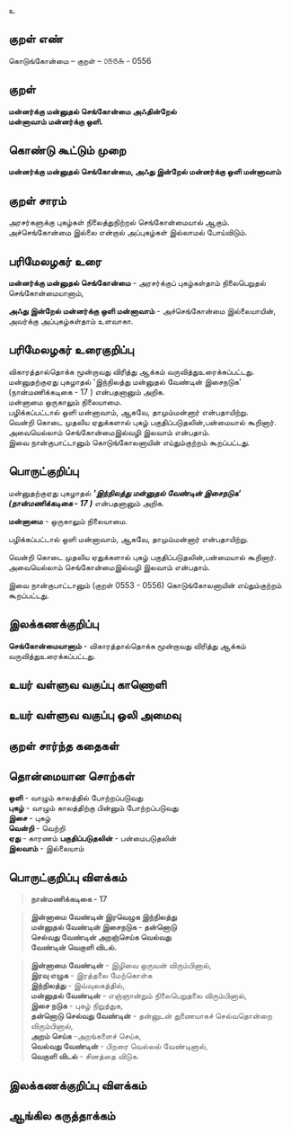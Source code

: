 உ

## குறள் எண் 

கொடுங்கோன்மை  – குறள் – ௦௫௫௬ - 0556 
 
## குறள் 

**மன்னர்க்கு மன்னுதல் செங்கோன்மை அஃதின்றேல்  
மன்னாவாம் மன்னர்க்கு ஒளி.**  

## கொண்டு கூட்டும் முறை

**மன்னர்க்கு மன்னுதல் செங்கோன்மை, அஃது இன்றேல் மன்னர்க்கு ஒளி மன்னாவாம்**  

## குறள் சாரம் 

அரசர்களுக்கு புகழ்கள் நிலைத்துநிற்றல் செங்கோன்மையால் ஆகும். அச்செங்கோன்மை இல்லை என்றால் அப்புகழ்கள் இல்லாமல் போய்விடும்.  

## பரிமேலழகர் உரை

**மன்னர்க்கு மன்னுதல் செங்கோன்மை** - அரசர்க்குப் புகழ்கள்தாம் நிலைபெறுதல் செங்கோன்மையானாம்,  

**அஃது இன்றேல் மன்னர்க்கு ஒளி மன்னாவாம்** - அச்செங்கோன்மை இல்லையாயின், அவர்க்கு அப்புகழ்கள்தாம் உளவாகா.  

## பரிமேலழகர் உரைகுறிப்பு   

விகாரத்தால்தொக்க மூன்றாவது விரித்து ஆக்கம் வருவித்துஉரைக்கப்பட்டது.  
மன்னுதற்குஏது புகழாதல் 'இந்நிலத்து மன்னுதல் வேண்டின் இசைநடுக' (நான்மணிக்கடிகை - 17 ) என்பதனானும் அறிக.  
மன்னாமை ஒருகாலும் நிலையாமை.  
பழிக்கப்பட்டால் ஒளி மன்னாவாம், ஆகவே, தாமும்மன்னார் என்பதாயிற்று.  
வென்றி கொடை முதலிய ஏதுக்களால் புகழ் பகுதிப்படுதலின்,பன்மையால் கூறினார்.  
அவையெல்லாம் செங்கோன்மைஇல்வழி இலவாம் என்பதாம்.  
இவை நான்குபாட்டானும் கொடுங்கோலனாயின் எய்தும்குற்றம் கூறப்பட்டது.    

## பொருட்குறிப்பு 

மன்னுதற்குஏது புகழாதல் _**'இந்நிலத்து மன்னுதல் வேண்டின் இசைநடுக' (நான்மணிக்கடிகை - 17 )**_ என்பதனானும் அறிக.  

**மன்னாமை** - ஒருகாலும் நிலையாமை.  

பழிக்கப்பட்டால் ஒளி மன்னாவாம், ஆகவே, தாமும்மன்னார் என்பதாயிற்று.  

வென்றி கொடை முதலிய ஏதுக்களால் புகழ் பகுதிப்படுதலின்,பன்மையால் கூறினார்.  
அவையெல்லாம் செங்கோன்மைஇல்வழி இலவாம் என்பதாம்.  

இவை நான்குபாட்டானும் (குறள் 0553 - 0556) கொடுங்கோலனாயின் எய்தும்குற்றம் கூறப்பட்டது.    

## இலக்கணக்குறிப்பு  

**செங்கோன்மையானாம்** - விகாரத்தால்தொக்க மூன்றாவது விரித்து ஆக்கம் வருவித்துஉரைக்கப்பட்டது.    

## உயர் வள்ளுவ வகுப்பு காணொளி


## உயர் வள்ளுவ வகுப்பு ஒலி அமைவு 

 
## குறள் சார்ந்த கதைகள் 


## தொன்மையான சொற்கள்

**ஒளி** - வாழும் காலத்தில் போற்றப்படுவது     
**புகழ்** - வாழும் காலத்திற்கு பின்னும் போற்றப்படுவது    
**இசை** - புகழ்     
**வென்றி** - வெற்றி     
**ஏது** - காரணம் 
**பகுதிப்படுதலின்** - பன்மைபடுதலின்   
**இலவாம்** - இல்லையாம் 

## பொருட்குறிப்பு விளக்கம்

>**நான்மணிக்கடிகை - 17**

>**இன்னாமை வேண்டின் இரவெழுக இந்நிலத்து  
மன்னுதல் வேண்டின் இசைநடுக - தன்னொடு  
செல்வது வேண்டின் அறஞ்செய்க வெல்வது  
வேண்டின் வெகுளி விடல்.**  

>**இன்னாமை வேண்டின்** - இழிவை ஒருவன் விரும்பினால்,  
>**இரவு எழுக** - இரத்தலை மேற்கொள்க  
>**இந்நிலத்து** - இவ்வுலகத்தில்,  
>**மன்னுதல் வேண்டின்** - எஞ்ஞான்றும் நிலைபெறுதலை விரும்பினால்,  
>**இசை நடுக** - புகழ் நிறுத்துக,  
>**தன்னொடு செல்வது வேண்டின்** - தன்னுடன் துணையாகச் செல்வதொன்றை விரும்பினால்,  
>**அறம் செய்க** -அறங்களைச் செய்க,  
>**வெல்வது வேண்டின்** - பிறரை வெல்லல் வேண்டினால்,  
>**வெகுளி விடல்** - சினத்தை விடுக.

## இலக்கணக்குறிப்பு விளக்கம்


## ஆங்கில கருத்தாக்கம் 


